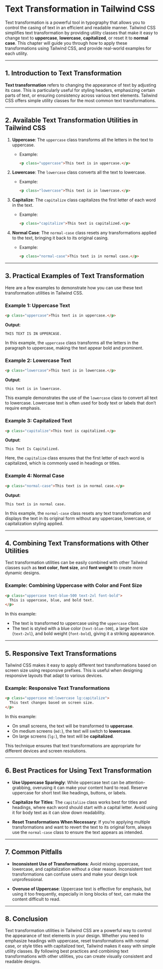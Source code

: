 # Text Transformation in Tailwind CSS

Text transformation is a powerful tool in typography that allows you to control the casing of text in an efficient and readable manner. Tailwind CSS simplifies text transformation by providing utility classes that make it easy to change text to **uppercase**, **lowercase**, **capitalized**, or reset it to **normal case**. This chapter will guide you through how to apply these transformations using Tailwind CSS, and provide real-world examples for each utility.

---

## 1. Introduction to Text Transformation

**Text transformation** refers to changing the appearance of text by adjusting its case. This is particularly useful for styling headers, emphasizing certain parts of text, or ensuring consistency across various text elements. Tailwind CSS offers simple utility classes for the most common text transformations.

---

## 2. Available Text Transformation Utilities in Tailwind CSS

1. **Uppercase**: The `uppercase` class transforms all the letters in the text to uppercase.
   - Example:
     ```html
     <p class="uppercase">This text is in uppercase.</p>
     ```

2. **Lowercase**: The `lowercase` class converts all the text to lowercase.
   - Example:
     ```html
     <p class="lowercase">This text is in lowercase.</p>
     ```

3. **Capitalize**: The `capitalize` class capitalizes the first letter of each word in the text.
   - Example:
     ```html
     <p class="capitalize">This text is capitalized.</p>
     ```

4. **Normal Case**: The `normal-case` class resets any transformations applied to the text, bringing it back to its original casing.
   - Example:
     ```html
     <p class="normal-case">This text is in normal case.</p>
     ```

---

## 3. Practical Examples of Text Transformation

Here are a few examples to demonstrate how you can use these text transformation utilities in Tailwind CSS.

### Example 1: Uppercase Text

```html
<p class="uppercase">This text is in uppercase.</p>
```

**Output**:
```
THIS TEXT IS IN UPPERCASE.
```

In this example, the `uppercase` class transforms all the letters in the paragraph to uppercase, making the text appear bold and prominent.

### Example 2: Lowercase Text

```html
<p class="lowercase">This text is in lowercase.</p>
```

**Output**:
```
this text is in lowercase.
```

This example demonstrates the use of the `lowercase` class to convert all text to lowercase. Lowercase text is often used for body text or labels that don’t require emphasis.

### Example 3: Capitalized Text

```html
<p class="capitalize">This text is capitalized.</p>
```

**Output**:
```
This Text Is Capitalized.
```

Here, the `capitalize` class ensures that the first letter of each word is capitalized, which is commonly used in headings or titles.

### Example 4: Normal Case

```html
<p class="normal-case">This text is in normal case.</p>
```

**Output**:
```
This text is in normal case.
```

In this example, the `normal-case` class resets any text transformation and displays the text in its original form without any uppercase, lowercase, or capitalization styling applied.

---

## 4. Combining Text Transformations with Other Utilities

Text transformation utilities can be easily combined with other Tailwind classes such as **text color**, **font size**, and **font weight** to create more dynamic designs.

### Example: Combining Uppercase with Color and Font Size

```html
<p class="uppercase text-blue-500 text-2xl font-bold">
  This is uppercase, blue, and bold text.
</p>
```

In this example:
- The text is transformed to uppercase using the `uppercase` class.
- The text is styled with a blue color (`text-blue-500`), a large font size (`text-2xl`), and bold weight (`font-bold`), giving it a striking appearance.

---

## 5. Responsive Text Transformations

Tailwind CSS makes it easy to apply different text transformations based on screen size using responsive prefixes. This is useful when designing responsive layouts that adapt to various devices.

### Example: Responsive Text Transformations

```html
<p class="uppercase md:lowercase lg:capitalize">
  This text changes based on screen size.
</p>
```

In this example:
- On small screens, the text will be transformed to **uppercase**.
- On medium screens (`md:`), the text will switch to **lowercase**.
- On large screens (`lg:`), the text will be **capitalized**.

This technique ensures that text transformations are appropriate for different devices and screen resolutions.

---

## 6. Best Practices for Using Text Transformation

- **Use Uppercase Sparingly**: While uppercase text can be attention-grabbing, overusing it can make your content hard to read. Reserve uppercase for short text like headings, buttons, or labels.
  
- **Capitalize for Titles**: The `capitalize` class works best for titles and headings, where each word should start with a capital letter. Avoid using it for body text as it can slow down readability.

- **Reset Transformations When Necessary**: If you’re applying multiple transformations and want to revert the text to its original form, always use the `normal-case` class to ensure the text appears as intended.

---

## 7. Common Pitfalls

- **Inconsistent Use of Transformations**: Avoid mixing uppercase, lowercase, and capitalization without a clear reason. Inconsistent text transformations can confuse users and make your design look unprofessional.
  
- **Overuse of Uppercase**: Uppercase text is effective for emphasis, but using it too frequently, especially in long blocks of text, can make the content difficult to read.

---

## 8. Conclusion

Text transformation utilities in Tailwind CSS are a powerful way to control the appearance of text elements in your design. Whether you need to emphasize headings with uppercase, reset transformations with normal case, or style titles with capitalized text, Tailwind makes it easy with simple utility classes. By following best practices and combining text transformations with other utilities, you can create visually consistent and readable designs.
